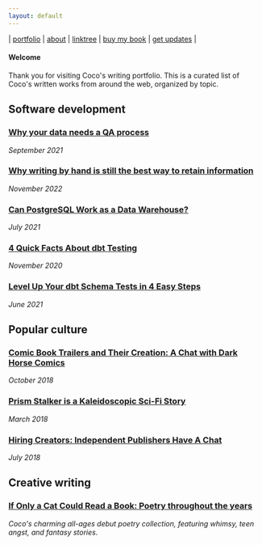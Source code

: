 ```yaml
---
layout: default
---
```


| [portfolio](/index.md) | [about](/about.md) | [linktree](https://linktr.ee/youcancallmecoco) | [buy my book](https://youcancallmecoco.gumroad.com/l/ifonlyacatcouldreadabook) | [get updates](https://buttondown.email/cocos-catchall) |

#### Welcome

Thank you for visiting Coco's writing portfolio. This is a curated list of Coco's written works from around the web, organized by topic. 

## Software development

### [Why your data needs a QA process](https://stackoverflow.blog/2021/09/13/why-your-data-needs-a-qa-process/)

_September 2021_

### [Why writing by hand is still the best way to retain information](https://stackoverflow.blog/2022/11/23/why-writing-by-hand-is-still-the-best-way-to-retain-information/)

_November 2022_

### [Can PostgreSQL Work as a Data Warehouse?](https://blog.panoply.io/postgresql-data-warehouse)

_July 2021_

### [4 Quick Facts About dbt Testing](https://dev.to/corissa/4-quick-facts-about-dbt-testing-299o)

_November 2020_

### [Level Up Your dbt Schema Tests in 4 Easy Steps](https://dev.to/corissa/level-up-your-dbt-schema-tests-in-4-easy-steps-6k8)

_June 2021_ 

## Popular culture

### [Comic Book Trailers and Their Creation: A Chat with Dark Horse Comics](https://womenwriteaboutcomics.com/2018/10/dark-horse-talks-trailers/)

_October 2018_ 

### [Prism Stalker is a Kaleidoscopic Sci-Fi Story](https://womenwriteaboutcomics.com/2018/03/prism-stalker-kaleidoscopic-sci-fi/)

_March 2018_ 

### [Hiring Creators: Independent Publishers Have A Chat](https://womenwriteaboutcomics.com/2018/07/hiring-creators-independent-publishers-have-a-chat/)

_July 2018_

## Creative writing

### [If Only a Cat Could Read a Book: Poetry throughout the years](https://youcancallmecoco.gumroad.com/l/ifonlyacatcouldreadabook)

_Coco's charming all-ages debut poetry collection, featuring whimsy, teen angst, and fantasy stories._